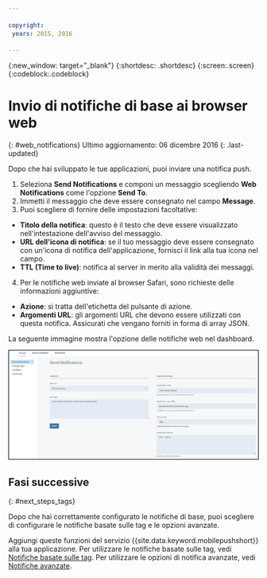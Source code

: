 ```yaml
---

copyright:
 years: 2015, 2016

---
```


{:new_window: target="_blank"}
{:shortdesc: .shortdesc}
{:screen:.screen}
{:codeblock:.codeblock}

# Invio di notifiche di base ai browser web
{: #web_notifications}
Ultimo aggiornamento: 06 dicembre 2016
{: .last-updated}

Dopo che hai sviluppato le tue applicazioni, puoi inviare una notifica push. 

1. Seleziona **Send Notifications** e componi un messaggio scegliendo **Web Notifications** come l'opzione **Send To**. 
2. Immetti il messaggio che deve essere consegnato nel campo **Message**.
3. Puoi scegliere di fornire delle impostazioni facoltative:
  - **Titolo della notifica**: questo è il testo che deve essere visualizzato nell'intestazione dell'avviso del messaggio.
  - **URL dell'icona di notifica**: se il tuo messaggio deve essere consegnato con un'icona di notifica dell'applicazione, fornisci il link alla tua icona nel campo.
  - **TTL (Time to live)**: notifica al server in merito alla validità dei messaggi.
4. Per le notifiche web inviate al browser Safari, sono richieste delle informazioni aggiuntive:
  - **Azione**: si tratta dell'etichetta del pulsante di azione.
  - **Argomenti URL**: gli argomenti URL che devono essere utilizzati con questa notifica. Assicurati che vengano forniti in forma di array JSON. 
 
La seguente immagine mostra l'opzione delle notifiche web nel dashboard.

  ![Schermata notifiche](images/DashboardWebpush.jpg)


## Fasi successive
  {: #next_steps_tags}

Dopo che hai correttamente configurato le notifiche di base, puoi scegliere di configurare le notifiche basate sulle tag e le opzioni avanzate.

Aggiungi queste funzioni del servizio {{site.data.keyword.mobilepushshort}} alla tua applicazione. Per utilizzare le notifiche basate sulle tag, vedi [Notifiche basate sulle tag](c_tag_basednotifications.html). Per utilizzare le opzioni di notifica avanzate, vedi [Notifiche avanzate](t_advance_badge_sound_payload.html).



